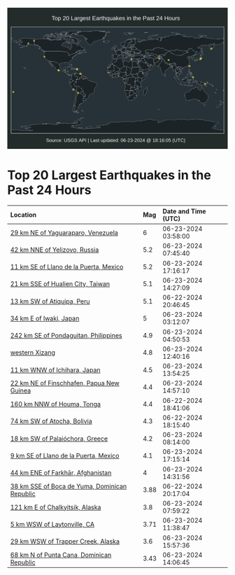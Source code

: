 ![Map](./map.png)

# Top 20 Largest Earthquakes in the Past 24 Hours

| Location | Mag | Date and Time (UTC) |
|:---|:---|:---|
| [29 km NE of Yaguaraparo, Venezuela](https://earthquake.usgs.gov/earthquakes/eventpage/us7000mu1p) | 6 | 06-23-2024 03:58:00 |
| [42 km NNE of Yelizovo, Russia](https://earthquake.usgs.gov/earthquakes/eventpage/us7000mu31) | 5.2 | 06-23-2024 07:45:40 |
| [11 km SE of Llano de la Puerta, Mexico](https://earthquake.usgs.gov/earthquakes/eventpage/us7000mu56) | 5.2 | 06-23-2024 17:16:17 |
| [21 km SSE of Hualien City, Taiwan](https://earthquake.usgs.gov/earthquakes/eventpage/us7000mu4k) | 5.1 | 06-23-2024 14:27:09 |
| [13 km SW of Atiquipa, Peru](https://earthquake.usgs.gov/earthquakes/eventpage/us7000mu0g) | 5.1 | 06-22-2024 20:46:45 |
| [34 km E of Iwaki, Japan](https://earthquake.usgs.gov/earthquakes/eventpage/us7000mu1d) | 5 | 06-23-2024 03:12:07 |
| [242 km SE of Pondaguitan, Philippines](https://earthquake.usgs.gov/earthquakes/eventpage/us7000mu2i) | 4.9 | 06-23-2024 04:50:53 |
| [western Xizang](https://earthquake.usgs.gov/earthquakes/eventpage/us7000mu41) | 4.8 | 06-23-2024 12:40:16 |
| [11 km WNW of Ichihara, Japan](https://earthquake.usgs.gov/earthquakes/eventpage/us7000mu4d) | 4.5 | 06-23-2024 13:54:25 |
| [22 km NE of Finschhafen, Papua New Guinea](https://earthquake.usgs.gov/earthquakes/eventpage/us7000mu4p) | 4.4 | 06-23-2024 14:57:10 |
| [160 km NNW of Houma, Tonga](https://earthquake.usgs.gov/earthquakes/eventpage/us7000mtzv) | 4.4 | 06-22-2024 18:41:06 |
| [74 km SW of Atocha, Bolivia](https://earthquake.usgs.gov/earthquakes/eventpage/us7000mtzr) | 4.3 | 06-22-2024 18:15:40 |
| [18 km SW of Palaióchora, Greece](https://earthquake.usgs.gov/earthquakes/eventpage/us7000mu34) | 4.2 | 06-23-2024 08:14:00 |
| [9 km SE of Llano de la Puerta, Mexico](https://earthquake.usgs.gov/earthquakes/eventpage/us7000mu58) | 4.1 | 06-23-2024 17:15:14 |
| [44 km ENE of Farkhār, Afghanistan](https://earthquake.usgs.gov/earthquakes/eventpage/us7000mu4m) | 4 | 06-23-2024 14:31:56 |
| [38 km SSE of Boca de Yuma, Dominican Republic](https://earthquake.usgs.gov/earthquakes/eventpage/pr2024174001) | 3.88 | 06-22-2024 20:17:04 |
| [121 km E of Chalkyitsik, Alaska](https://earthquake.usgs.gov/earthquakes/eventpage/us7000mu33) | 3.8 | 06-23-2024 07:59:22 |
| [5 km WSW of Laytonville, CA](https://earthquake.usgs.gov/earthquakes/eventpage/nc75025862) | 3.71 | 06-23-2024 11:38:47 |
| [29 km WSW of Trapper Creek, Alaska](https://earthquake.usgs.gov/earthquakes/eventpage/ak02481obj61) | 3.6 | 06-23-2024 15:57:36 |
| [68 km N of Punta Cana, Dominican Republic](https://earthquake.usgs.gov/earthquakes/eventpage/pr71453833) | 3.43 | 06-23-2024 14:06:45 |
